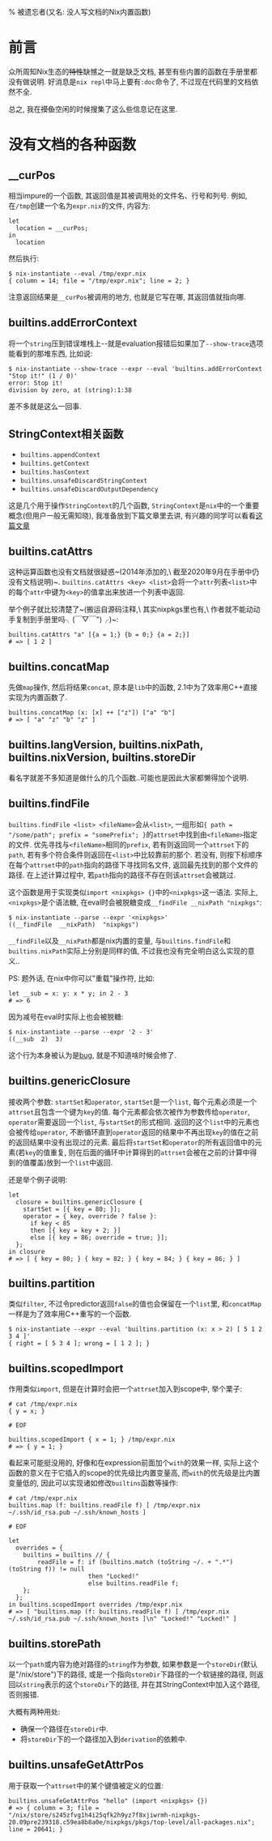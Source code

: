% 被遗忘者(又名: 没人写文档的Nix内置函数)


# 前言

众所周知Nix生态的~~特性~~缺憾之一就是缺乏文档, 甚至有些内置的函数在手册里都没有做说明. 好消息是`nix repl`中马上要有`:doc`命令了, 不过现在代码里的文档依然不全.

总之, 我在~~摸鱼~~空闲的时候搜集了这么些信息记在这里.

# 没有文档的各种函数

## \_\_curPos

相当impure的一个函数, 其返回值是其被调用处的文件名、行号和列号. 例如, 在`/tmp`创建一个名为`expr.nix`的文件, 内容为:

```nixos
let
  location = __curPos;
in
  location
```

然后执行:

```console
$ nix-instantiate --eval /tmp/expr.nix
{ column = 14; file = "/tmp/expr.nix"; line = 2; }
```

注意返回结果是`__curPos`被调用的地方, 也就是它写在哪, 其返回值就指向哪.

## builtins.addErrorContext

将一个`string`压到错误堆栈上--就是evaluation报错后如果加了`--show-trace`选项能看到的那堆东西, 比如说:

```console
$ nix-instantiate --show-trace --expr --eval 'builtins.addErrorContext "Stop it!" (1 / 0)'
error: Stop it!
division by zero, at (string):1:38
```

差不多就是这么一回事.

## StringContext相关函数

- `builtins.appendContext`
- `builtins.getContext`
- `builtins.hasContext`
- `builtins.unsafeDiscardStringContext`
- `builtins.unsafeDiscardOutputDependency`

这是几个用于操作`StringContext`的几个函数, `StringContext`是`nix`中的一个重要概念(但用户一般无需知晓), 我准备放到下篇文章里去讲, 有兴趣的同学可以看看[这篇文章](https://shealevy.com/blog/2018/08/05/understanding-nixs-string-context/)

## builtins.catAttrs

这种运算函数也没有文档就很疑惑~(2014年添加的,\ 截至2020年9月在手册中仍没有文档说明)~.
`builtins.catAttrs <key> <list>`会将一个`attr`列表`<list>`中的每个`attr`中键为`<key>`的值拿出来放进一个列表中返回.

举个例子就比较清楚了~(搬运自源码注释,\ 其实nixpkgs里也有,\ 作者就不能动动手复制到手册里吗╮(￣▽￣")╭)~:

```nixos
builtins.catAttrs "a" [{a = 1;} {b = 0;} {a = 2;}]
# => [ 1 2 ]
```

## builtins.concatMap

先做`map`操作, 然后将结果`concat`, 原本是`lib`中的函数, 2.1中为了效率用C++直接实现为内置函数了.

```nixos
builtins.concatMap (x: [x] ++ ["z"]) ["a" "b"]
# => [ "a" "z" "b" "z" ]
```

## builtins.langVersion, builtins.nixPath, builtins.nixVersion, builtins.storeDir

看名字就差不多知道是做什么的几个函数..可能也是因此大家都懒得加个说明.

## builtins.findFile

`builtins.findFile <list> <fileName>`会从`<list>`, 一组形如`{ path = "/some/path"; prefix = "somePrefix"; }`的`attrset`中找到由`<fileName>`指定的文件.
优先寻找与`<fileName>`相同的`prefix`, 若有则返回同一个`attrset`下的`path`, 若有多个符合条件则返回在`<list>`中比较靠前的那个. 若没有, 则按下标顺序在每个`attrset`中的`path`指向的路径下寻找同名文件, 返回最先找到的那个文件的路径. 在上述计算过程中, 若`path`指向的路径不存在则该`attrset`会被跳过.

这个函数是用于实现类似`import <nixpkgs> {}`中的`<nixpkgs>`这一语法. 实际上, `<nixpkgs>`是个语法糖, 在eval时会被脱糖变成`__findFile __nixPath "nixpkgs"`:

```console
$ nix-instantiate --parse --expr '<nixpkgs>'
((__findFile  __nixPath)  "nixpkgs")
```

`__findFile`以及`__nixPath`都是nix内置的变量, 与`builtins.findFile`和`builtins.nixPath`实际上分别是同样的值, 不过我也没有完全明白这么实现的意义..

PS: 题外话, 在nix中你可以"重载"操作符, 比如:

```nixos
let __sub = x: y: x * y; in 2 - 3
# => 6
```

因为减号在eval时实际上也会被脱糖:

```console
$ nix-instantiate --parse --expr '2 - 3'
((__sub  2)  3)
```

这个行为本身被认为是[bug](https://github.com/NixOS/nix/issues/861), 就是不知道啥时候会修了.

## builtins.genericClosure

接收两个参数: `startSet`和`operator`, `startSet`是一个`list`, 每个元素必须是一个`attrset`且包含一个键为`key`的值.
每个元素都会依次被作为参数传给`operator`, `operator`需要返回一个`list`, 与`startSet`的形式相同.
返回的这个`list`中的元素也会被传给`operator`, 不断循环直到`operator`返回的结果中不再出现`key`的值在之前的返回结果中没有出现过的元素.
最后将`startSet`和`operator`的所有返回值中的元素(若`key`的值重复, 则在后面的循环中计算得到的`attrset`会被在之前的计算中得到的值覆盖)放到一个`list`中返回.

还是举个例子说明:

```nixos
let
  closure = builtins.genericClosure {
    startSet = [{ key = 80; }];
    operator = { key, override ? false }:
      if key < 85
      then [{ key = key + 2; }]
      else [{ key = 86; override = true; }];
  };
in closure
# => [ { key = 80; } { key = 82; } { key = 84; } { key = 86; } ]
```

## builtins.partition

类似`filter`, 不过令predictor返回`false`的值也会保留在一个`list`里, 和`concatMap`一样是为了效率用C++重写的一个函数.

```console
$ nix-instantiate --expr --eval 'builtins.partition (x: x > 2) [ 5 1 2 3 4 ]'
{ right = [ 5 3 4 ]; wrong = [ 1 2 ]; }
```

## builtins.scopedImport

作用类似`import`, 但是在计算时会把一个`attrset`加入到scope中, 举个栗子:

```nixos
# cat /tmp/expr.nix
{ y = x; }

# EOF

builtins.scopedImport { x = 1; } /tmp/expr.nix
# => { y = 1; }
```

看起来可能挺没用的, 好像和在expression前面加个`with`的效果一样, 实际上这个函数的意义在于它插入的scope的优先级比内置变量高, 而`with`的优先级是比内置变量低的, 因此可以实现诸如修改`builtins`函数等操作:

```nixos
# cat /tmp/expr.nix
builtins.map (f: builtins.readFile f) [ /tmp/expr.nix ~/.ssh/id_rsa.pub ~/.ssh/known_hosts ]

# EOF

let
  overrides = {
    builtins = builtins // {
        readFile = f: if (builtins.match (toString ~/. + ".*") (toString f)) != null
                      then "Locked!"
                      else builtins.readFile f;
    };
  };
in builtins.scopedImport overrides /tmp/expr.nix
# => [ "builtins.map (f: builtins.readFile f) [ /tmp/expr.nix ~/.ssh/id_rsa.pub ~/.ssh/known_hosts ]\n" "Locked!" "Locked!" ]
```

## builtins.storePath

以一个`path`或内容为绝对路径的`string`作为参数, 如果参数是一个`storeDir`(默认是"/nix/store")下的路径, 或是一个指向`storeDir`下路径的一个软链接的路径, 则返回以`string`表示的这个`storeDir`下的路径, 并在其StringContext中加入这个路径, 否则报错.

大概有两种用处:
- 确保一个路径在`storeDir`中.
- 将`storeDir`下的一个路径加入到`derivation`的依赖中.

## builtins.unsafeGetAttrPos

用于获取一个`attrset`中的某个键值被定义的位置:

```nixos
builtins.unsafeGetAttrPos "hello" (import <nixpkgs> {})
# => { column = 3; file = "/nix/store/s245zfvg1h4i25qfk2h9yz7f8xjiwrmh-nixpkgs-20.09pre239318.c59ea8b8a0e/nixpkgs/pkgs/top-level/all-packages.nix"; line = 20641; }
```

